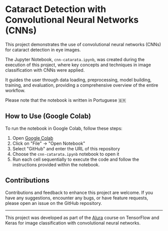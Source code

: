 # Cataract Detection with Convolutional Neural Networks (CNNs)

This project demonstrates the use of convolutional neural networks (CNNs) for cataract detection in eye images. 

The Jupyter Notebook, `cnn-catarata.ipynb`, was created during the execution of this project, where key concepts and techniques in image classification with CNNs were applied. 

It guides the user through data loading, preprocessing, model building, training, and evaluation, providing a comprehensive overview of the entire workflow. 

Please note that the notebook is written in Portuguese 🇧🇷

## How to Use (Google Colab)

To run the notebook in Google Colab, follow these steps:

1.  Open [Google Colab](https://colab.research.google.com/)
2.  Click on "File" -> "Open Notebook"
3.  Select "GitHub" and enter the URL of this repository
4.  Choose the `cnn-catarata.ipynb` notebook to open it
5.  Run each cell sequentially to execute the code and follow the instructions provided within the notebook.

## Contributions

Contributions and feedback to enhance this project are welcome. If you have any suggestions, encounter any bugs, or have feature requests, please open an issue on the GitHub repository.

---

This project was developed as part of the [Alura](https://cursos.alura.com.br/course/tensorflow-keras-classificando-imagens-redes-convolucionais) course on TensorFlow and Keras for image classification with convolutional neural networks.
